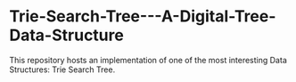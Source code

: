 # Trie-Search-Tree---A-Digital-Tree-Data-Structure
This repository hosts an implementation of one of the most interesting Data Structures: Trie Search Tree.
